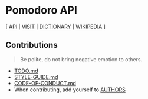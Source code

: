# Pomodoro API

[ [API](https://api-pomodoro-readonly-link.herokuapp.com)
| [VISIT](https://pomodoro.readonly.link)
| [DICTIONARY](https://en.wiktionary.org/wiki/pomodoro)
| [WIKIPEDIA](https://en.wikipedia.org/wiki/Pomodoro_Technique) ]

## Contributions

> Be polite, do not bring negative emotion to others.

- [TODO.md](TODO.md)
- [STYLE-GUIDE.md](STYLE-GUIDE.md)
- [CODE-OF-CONDUCT.md](CODE-OF-CONDUCT.md)
- When contributing, add yourself to [AUTHORS](AUTHORS)
